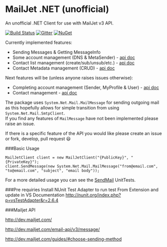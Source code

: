 # MailJet .NET (unofficial)
An unofficial .NET Client for use with MailJet v3 API.

[![Build Status](https://travis-ci.org/AshleyMedway/MailJet.NET.svg?branch=master)](https://travis-ci.org/AshleyMedway/MailJet.NET)
[![Gitter](https://badges.gitter.im/AshleyMedway/MailJet.NET.svg)](https://gitter.im/AshleyMedway/MailJet.NET?utm_source=badge&utm_medium=badge&utm_campaign=pr-badge&utm_content=body_badge)
[![NuGet](https://img.shields.io/nuget/v/MailJet.NET.svg)](https://www.nuget.org/packages/MailJet.NET)

Currently implemented features:  

 * Sending Messages & Getting MessageInfo
 * Some account management (DNS & MetaSender) - [api doc](http://dev.mailjet.com/email-api/v3/dns/)
 * Contact list management (create/sub/unsub/etc.) - [api doc](http://dev.mailjet.com/email-api/v3/contactslist/)
 * Contact Metadata management (CRUD) - [api doc](http://dev.mailjet.com/email-api/v3/contactmetadata/)

Next features will be (unless anyone raises issues otherwise):

 * Completing account management (Sender, MyProfile & User) - [api doc](http://dev.mailjet.com/email-api/v3/myprofile/)
 * Contact management - [api doc](http://dev.mailjet.com/email-api/v3/contact/)


The package uses `System.Net.Mail.MailMessage` for sending outgoing mail as this hopefully allows for simple transition from using `System.Net.Mail.SmtpClient`.  
If you find any features of `MailMessage` have not been implemented please raise an issue.


If there is a specific feature of the API you would like please create an issue or fork, develop, pull request :smiley:

###Basic Usage

    MailJetClient client = new MailJetClient("{PublicKey}", "{PrivateKey}");
    client.SendMessage(new System.Net.Mail.MailMessage("from@email.com", "to@email.com", "subject", "email body"));

For a more detailed usage you can see the [SendMail](https://github.com/AshleyMedway/MailJet.NET/blob/master/MailJet.Client.Tests/SendMail.cs) UnitTests.


###Pre requiries
Install NUnit Test Adapter to run test
From Extension and update in VS
Documentation
http://nunit.org/index.php?p=vsTestAdapter&r=2.6.4



###Mailjet API

http://dev.mailjet.com/

http://dev.mailjet.com/email-api/v3/message/

http://dev.mailjet.com/guides/#choose-sending-method






